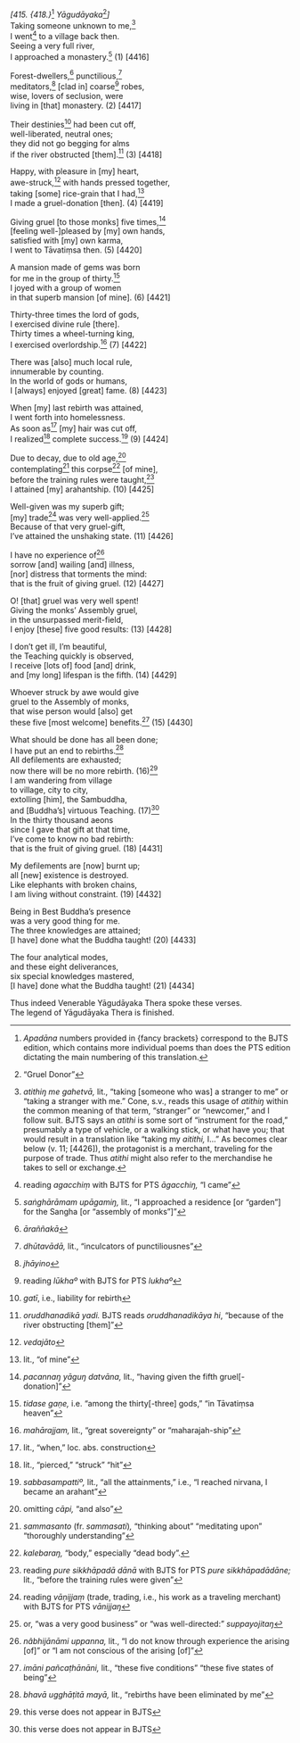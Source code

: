 *\[415. {418.}*[^1] *Yāgudāyaka*[^2]*\]*  
Taking someone unknown to me,[^3]  
I went[^4] to a village back then.  
Seeing a very full river,  
I approached a monastery.[^5] (1) \[4416\]

Forest-dwellers,[^6] punctilious,[^7]  
meditators,[^8] \[clad in\] coarse[^9] robes,  
wise, lovers of seclusion, were  
living in \[that\] monastery. (2) \[4417\]

Their destinies[^10] had been cut off,  
well-liberated, neutral ones;  
they did not go begging for alms  
if the river obstructed \[them\].[^11] (3) \[4418\]

Happy, with pleasure in \[my\] heart,  
awe-struck,[^12] with hands pressed together,  
taking \[some\] rice-grain that I had,[^13]  
I made a gruel-donation \[then\]. (4) \[4419\]

Giving gruel \[to those monks\] five times,[^14]  
\[feeling well-\]pleased by \[my\] own hands,  
satisfied with \[my\] own karma,  
I went to Tāvatiṃsa then. (5) \[4420\]

A mansion made of gems was born  
for me in the group of thirty.[^15]  
I joyed with a group of women  
in that superb mansion \[of mine\]. (6) \[4421\]

Thirty-three times the lord of gods,  
I exercised divine rule \[there\].  
Thirty times a wheel-turning king,  
I exercised overlordship.[^16] (7) \[4422\]

There was \[also\] much local rule,  
innumerable by counting.  
In the world of gods or humans,  
I \[always\] enjoyed \[great\] fame. (8) \[4423\]

When \[my\] last rebirth was attained,  
I went forth into homelessness.  
As soon as[^17] \[my\] hair was cut off,  
I realized[^18] complete success.[^19] (9) \[4424\]

Due to decay, due to old age,[^20]  
contemplating[^21] this corpse[^22] \[of mine\],  
before the training rules were taught,[^23]  
I attained \[my\] arahantship. (10) \[4425\]

Well-given was my superb gift;  
\[my\] trade[^24] was very well-applied.[^25]  
Because of that very gruel-gift,  
I’ve attained the unshaking state. (11) \[4426\]

I have no experience of[^26]  
sorrow \[and\] wailing \[and\] illness,  
\[nor\] distress that torments the mind:  
that is the fruit of giving gruel. (12) \[4427\]

O! \[that\] gruel was very well spent!  
Giving the monks’ Assembly gruel,  
in the unsurpassed merit-field,  
I enjoy \[these\] five good results: (13) \[4428\]

I don’t get ill, I’m beautiful,  
the Teaching quickly is observed,  
I receive \[lots of\] food \[and\] drink,  
and \[my long\] lifespan is the fifth. (14) \[4429\]

Whoever struck by awe would give  
gruel to the Assembly of monks,  
that wise person would \[also\] get  
these five \[most welcome\] benefits.[^27] (15) \[4430\]

What should be done has all been done;  
I have put an end to rebirths.[^28]  
All defilements are exhausted;  
now there will be no more rebirth. (16)[^29]  
I am wandering from village  
to village, city to city,  
extolling \[him\], the Sambuddha,  
and \[Buddha’s\] virtuous Teaching. (17)[^30]  
In the thirty thousand aeons  
since I gave that gift at that time,  
I’ve come to know no bad rebirth:  
that is the fruit of giving gruel. (18) \[4431\]

My defilements are \[now\] burnt up;  
all \[new\] existence is destroyed.  
Like elephants with broken chains,  
I am living without constraint. (19) \[4432\]

Being in Best Buddha’s presence  
was a very good thing for me.  
The three knowledges are attained;  
\[I have\] done what the Buddha taught! (20) \[4433\]

The four analytical modes,  
and these eight deliverances,  
six special knowledges mastered,  
\[I have\] done what the Buddha taught! (21) \[4434\]

Thus indeed Venerable Yāgudāyaka Thera spoke these verses.  
The legend of Yāgudāyaka Thera is finished.

[^1]: *Apadāna* numbers provided in {fancy brackets} correspond to the
    BJTS edition, which contains more individual poems than does the PTS
    edition dictating the main numbering of this translation.

[^2]: “Gruel Donor”

[^3]: *atithiŋ me gahetvā,* lit., “taking \[someone who was\] a stranger
    to me” or “taking a stranger with me.” Cone, s.v., reads this usage
    of *atithiŋ* within the common meaning of that term, “stranger” or
    “newcomer,” and I follow suit. BJTS says an *atithi* is some sort of
    “instrument for the road,” presumably a type of vehicle, or a
    walking stick, or what have you; that would result in a translation
    like “taking my *aitithi,* I...” As becomes clear below (v. 11;
    \[4426\]), the protagonist is a merchant, traveling for the purpose
    of trade. Thus *atithi* might also refer to the merchandise he takes
    to sell or exchange.

[^4]: reading *agacchiṃ* with BJTS for PTS *āgacchiŋ,* “I came”

[^5]: *saṅghārāmam upāgamiŋ,* lit., “I approached a residence \[or
    “garden”\] for the Sangha \[or “assembly of monks”\]”

[^6]: *āraññakā*

[^7]: *dhūtavādā,* lit., “inculcators of punctiliousnes”

[^8]: *jhāyino*

[^9]: reading *lūkhaº* with BJTS for PTS *lukhaº*

[^10]: *gatī*, i.e., liability for rebirth

[^11]: *oruddhanadikā yadi.* BJTS reads *oruddhanadikāya hi*, “because
    of the river obstructing \[them\]”

[^12]: *vedajāto*

[^13]: lit., “of mine”

[^14]: *pacannaŋ yāguŋ datvāna,* lit., “having given the fifth
    gruel\[-donation\]”

[^15]: *tidase gaṇe,* i.e. “among the thirty\[-three\] gods,” “in
    Tāvatiṃsa heaven”

[^16]: *mahārajjam,* lit., “great sovereignty” or “maharajah-ship”

[^17]: lit., “when,” loc. abs. construction

[^18]: lit., “pierced,” “struck” “hit”

[^19]: *sabbasampattiº,* lit., “all the attainments,” i.e., “I reached
    nirvana, I became an arahant”

[^20]: omitting *cāpi,* “and also”

[^21]: *sammasanto* (fr. *sammasati*)*,* “thinking about” “meditating
    upon” “thoroughly understanding”

[^22]: *kalebaraŋ,* “body,” especially “dead body”.

[^23]: reading *pure sikkhāpadā dānā* with BJTS for PTS *pure
    sikkhāpadādāne;* lit., “before the training rules were given”

[^24]: reading *vāṇijjaṃ* (trade, trading, i.e., his work as a traveling
    merchant) with BJTS for PTS *vānijjaŋ*

[^25]: or, “was a very good business” or “was well-directed:”
    *suppayojitaŋ*

[^26]: *nâbhijānāmi uppanna,* lit., “I do not know through experience
    the arising \[of\]” or “I am not conscious of the arising \[of\]”

[^27]: *imāni pañcaṭhānāni,* lit., “these five conditions” “these five
    states of being”

[^28]: *bhavā ugghāṭitā mayā,* lit., “rebirths have been eliminated by
    me”

[^29]: this verse does not appear in BJTS

[^30]: this verse does not appear in BJTS
